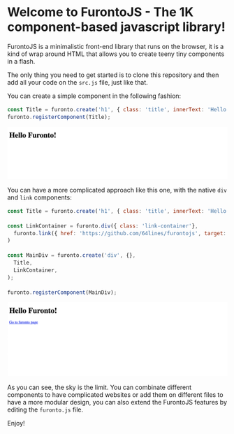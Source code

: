 # Welcome to FurontoJS - The 1K component-based javascript library!

FurontoJS is a minimalistic front-end library that runs on the browser, it is a kind of wrap around HTML that allows you to create teeny tiny components in a flash.

The only thing you need to get started is to clone this repository and then add all your code on the `src.js` file, just like that.

You can create a simple component in the following fashion:
```javascript
const Title = furonto.create('h1', { class: 'title', innerText: 'Hello Furonto!'})
furonto.registerComponent(Title);
```

![image](./img/furonto-first-image.png)

You can have a more complicated approach like this one, with the native `div` and `link` components:

```javascript
const Title = furonto.create('h1', { class: 'title', innerText: 'Hello Furonto!'})

const LinkContainer = furonto.div({ class: 'link-container'}, 
  furonto.link({ href: 'https://github.com/64lines/furontojs', target: '_blank', innerText: 'Go to furonto page' })
)

const MainDiv = furonto.create('div', {}, 
  Title,
  LinkContainer,
);

furonto.registerComponent(MainDiv);
```
![image](./img/furonto-second-image.png)

As you can see, the sky is the limit. You can combinate different components to have complicated websites or add them on different files to have a more modular design, you can also extend the FurontoJS features by editing the `furonto.js` file.

Enjoy!